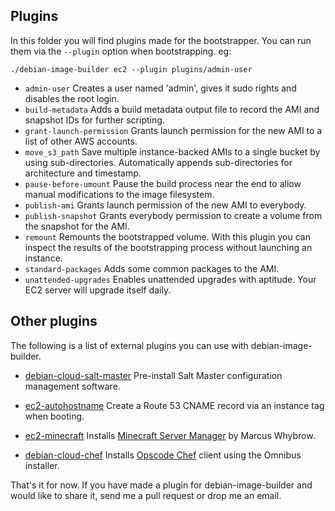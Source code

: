 ## Plugins ##
In this folder you will find plugins made for the bootstrapper.  You
can run them via the `--plugin` option when bootstrapping. eg:
```
./debian-image-builder ec2 --plugin plugins/admin-user
```

* `admin-user`
  Creates a user named 'admin', gives it sudo rights and disables the
  root login.
* `build-metadata`
  Adds a build metadata output file to record the AMI and snapshot IDs
  for further scripting.
* `grant-launch-permission`
  Grants launch permission for the new AMI to a list of other AWS
  accounts.
* `move_s3_path`
  Save multiple instance-backed AMIs to a single bucket by using
  sub-directories. Automatically appends sub-directories for
  architecture and timestamp.
* `pause-before-umount`
  Pause the build process near the end to allow manual modifications
  to the image filesystem.
* `publish-ami`
  Grants launch permission of the new AMI to everybody.
* `publish-snapshot`
  Grants everybody permission to create a volume from the snapshot for
  the AMI.
* `remount`
  Remounts the bootstrapped volume. With this plugin you can inspect
  the results of the bootstrapping process without launching an
  instance.
* `standard-packages`
  Adds some common packages to the AMI.
* `unattended-upgrades`
  Enables unattended upgrades with aptitude. Your EC2 server will
  upgrade itself daily.

## Other plugins ##
The following is a list of external plugins you can use with
debian-image-builder.

* [debian-cloud-salt-master](https://github.com/sitepoint/debian-cloud-salt-master)
  Pre-install Salt Master configuration management software.

* [ec2-autohostname](https://github.com/secoya/ec2-autohostname)
  Create a Route 53 CNAME record via an instance tag when booting.

* [ec2-minecraft](https://github.com/andsens/ec2-minecraft)
  Installs [Minecraft Server
  Manager](http://marcuswhybrow.net/minecraft-server-manager/) by
  Marcus Whybrow.

* [debian-cloud-chef](https://github.com/tmatilai/debian-cloud-chef)
  Installs [Opscode Chef](http://www.opscode.com/chef/) client using
  the Omnibus installer.

That's it for now. If you have made a plugin for debian-image-builder
and would like to share it, send me a pull request or drop me an
email.
